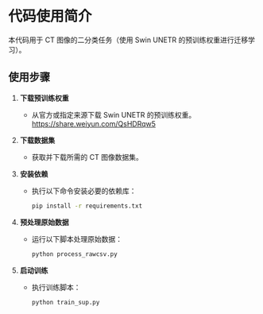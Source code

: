 # 代码使用简介

本代码用于 CT 图像的二分类任务（使用 Swin UNETR 的预训练权重进行迁移学习）。

## 使用步骤

1. **下载预训练权重**
   - 从官方或指定来源下载 Swin UNETR 的预训练权重。https://share.weiyun.com/QsHDRqw5

2. **下载数据集**
   - 获取并下载所需的 CT 图像数据集。

3. **安装依赖**
   - 执行以下命令安装必要的依赖库：
     ```bash
     pip install -r requirements.txt
     ```

4. **预处理原始数据**
   - 运行以下脚本处理原始数据：
     ```bash
     python process_rawcsv.py
     ```

5. **启动训练**
   - 执行训练脚本：
     ```bash
     python train_sup.py
     ```
